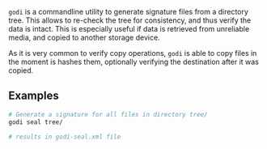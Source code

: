 `godi` is a commandline utility to generate signature files from a directory tree. This allows to re-check the tree for consistency, and thus verify the data is intact. This is especially useful if data is retrieved from unreliable media, and copied to another storage device.

As it is very common to verify copy operations, `godi` is able to copy files in the moment is hashes them, optionally verifying the destination after it was copied.

## Examples

```bash
# Generate a signature for all files in directory tree/
godi seal tree/

# results in godi-seal.xml file
